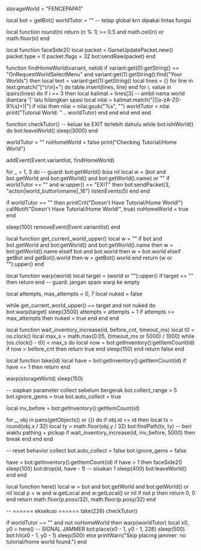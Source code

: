 storageWorld = "FENCEPAPA1"

local bot = getBot()
worldTutor = ""   -- tetap global krn dipakai lintas fungsi

local function round(n)
  return (n % 1) >= 0.5 and math.ceil(n) or math.floor(n)
end

local function faceSide2()
  local packet = GameUpdatePacket.new()
  packet.type  = 0
  packet.flags = 32
  bot:sendRaw(packet)
end

function findHomeWorld(variant, netid)
  if variant:get(0):getString() == "OnRequestWorldSelectMenu"
     and variant:get(1):getString():find("Your Worlds") then
    local text = variant:get(1):getString()
    local lines = {}
    for line in text:gmatch("[^\r\n]+") do
      table.insert(lines, line)
    end
    for i, value in ipairs(lines) do
      if i == 3 then
        local kalimat = lines[3]
        -- ambil nama world diantara '|' lalu hilangkan spasi
        local nilai = kalimat:match("|([a-zA-Z0-9%s]+)|")
        if nilai then
          nilai = nilai:gsub("%s", "")
          worldTutor = nilai
          print("Tutorial World: " .. worldTutor)
        end
      end
    end
  end
end

function checkTutor()
  -- keluar ke EXIT terlebih dahulu
  while bot:isInWorld() do
    bot:leaveWorld()
    sleep(3000)
  end

  worldTutor = ""
  noHomeWorld = false
  print("Checking Tutorial/Home World")

  addEvent(Event.variantlist, findHomeWorld)

  for _ = 1, 3 do
    -- guard: bot:getWorld() bisa nil
    local w = (bot and bot.getWorld and bot:getWorld() and bot:getWorld().name) or ""
    if worldTutor == "" and w:upper() == "EXIT" then
      bot:sendPacket(3, "action|world_button\nname|_16")
      listenEvents(5)
    end
  end

  if worldTutor == "" then
    printCrit("Doesn't Have Tutorial/Home World!")
    callNotif("Doesn't Have Tutorial/Home World!", true)
    noHomeWorld = true
  end

  sleep(100)
  removeEvent(Event.variantlist)
end

local function get_current_world_upper()
  local w = ""
  if bot and bot.getWorld and bot:getWorld() and bot:getWorld().name then
    w = bot:getWorld().name
  elseif bot and bot.world then
    w = bot.world
  elseif getBot and getBot().world then
    w = getBot().world
  end
  return (w or ""):upper()
end

local function warp(world)
  local target = (world or ""):upper()
  if target == "" then return end  -- guard: jangan spam warp ke empty

  local attempts, max_attempts = 0, 7
  local nuked = false

  while get_current_world_upper() ~= target and not nuked do
    bot:warp(target)
    sleep(3500)
    attempts = attempts + 1
    if attempts >= max_attempts then
      nuked = true
    end
  end
end

local function wait_inventory_increase(id, before_cnt, timeout_ms)
  local t0 = os.clock()
  local max_s = math.max(0.05, (timeout_ms or 5000) / 1000)
  while (os.clock() - t0) < max_s do
    local now = bot:getInventory():getItemCount(id)
    if now > before_cnt then return true end
    sleep(150)
  end
  return false
end

local function take(id)
  local have = bot:getInventory():getItemCount(id)
  if have == 1 then
    return
  end

  warp(storageWorld)
  sleep(150)

  -- siapkan parameter collect sebelum bergerak
  bot.collect_range = 5
  bot.ignore_gems   = true
  bot.auto_collect  = true

  local inv_before = bot:getInventory():getItemCount(id)

  for _, obj in pairs(getObjects() or {}) do
    if obj.id == id then
      local tx = round(obj.x / 32)
      local ty = math.floor(obj.y / 32)
      bot:findPath(tx, ty)
      -- beri waktu pathing + pickup
      if wait_inventory_increase(id, inv_before, 5000) then
        break
      end
    end
  end

  -- reset behavior collect
  bot.auto_collect = false
  bot.ignore_gems  = false

  have = bot:getInventory():getItemCount(id)
  if have > 1 then
    faceSide2()
    sleep(100)
    bot:drop(id, have - 1)  -- sisakan 1
    sleep(400)
    bot:leaveWorld()
  end
end

local function here()
  local w = bot and bot.getWorld and bot:getWorld() or nil
  local p = w and w.getLocal and w:getLocal() or nil
  if not p then return 0, 0 end
  return math.floor(p.posx/32), math.floor(p.posy/32)
end

-- ====== eksekusi ======
take(226)
checkTutor()

if worldTutor ~= "" and not noHomeWorld then
  warp(worldTutor)
  local x0, y0 = here()
  -- SIGNAL JAMMER
  bot:place(x0 - 1, y0 - 1, 226)
  sleep(500)
  bot:hit(x0 - 1, y0 - 1)
  sleep(500)
else
  printWarn("Skip placing jammer: no tutorial/home world found.")
end
